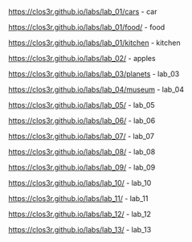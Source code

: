 https://clos3r.github.io/labs/lab_01/cars - car


https://clos3r.github.io/labs/lab_01/food/ - food



https://clos3r.github.io/labs/lab_01/kitchen - kitchen



https://clos3r.github.io/labs/lab_02/ - apples



https://clos3r.github.io/labs/lab_03/planets - lab_03



https://clos3r.github.io/labs/lab_04/museum - lab_04




https://clos3r.github.io/labs/lab_05/ - lab_05



https://clos3r.github.io/labs/lab_06/ - lab_06



https://clos3r.github.io/labs/lab_07/ - lab_07



https://clos3r.github.io/labs/lab_08/ - lab_08


https://clos3r.github.io/labs/lab_09/ - lab_09



https://clos3r.github.io/labs/lab_10/ - lab_10



https://clos3r.github.io/labs/lab_11/ - lab_11



https://clos3r.github.io/labs/lab_12/ - lab_12


https://clos3r.github.io/labs/lab_13/ - lab_13
